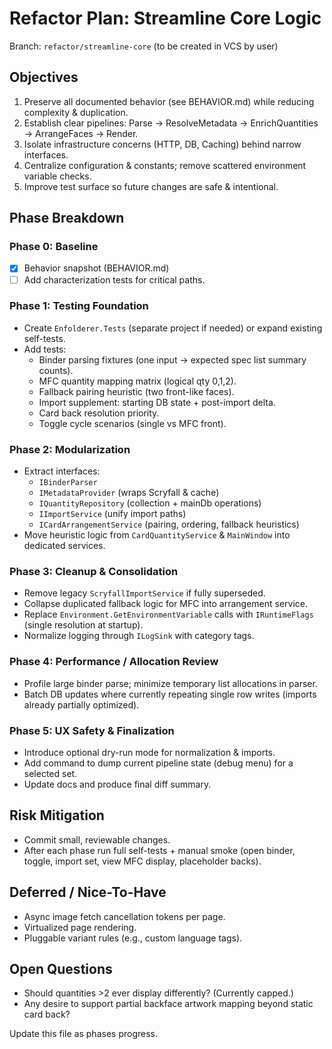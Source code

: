 # Refactor Plan: Streamline Core Logic

Branch: `refactor/streamline-core` (to be created in VCS by user)

## Objectives
1. Preserve all documented behavior (see BEHAVIOR.md) while reducing complexity & duplication.
2. Establish clear pipelines: Parse -> ResolveMetadata -> EnrichQuantities -> ArrangeFaces -> Render.
3. Isolate infrastructure concerns (HTTP, DB, Caching) behind narrow interfaces.
4. Centralize configuration & constants; remove scattered environment variable checks.
5. Improve test surface so future changes are safe & intentional.

## Phase Breakdown

### Phase 0: Baseline
- [x] Behavior snapshot (BEHAVIOR.md)
- [ ] Add characterization tests for critical paths.

### Phase 1: Testing Foundation
- Create `Enfolderer.Tests` (separate project if needed) or expand existing self-tests.
- Add tests:
  - Binder parsing fixtures (one input -> expected spec list summary counts).
  - MFC quantity mapping matrix (logical qty 0,1,2).
  - Fallback pairing heuristic (two front-like faces).
  - Import supplement: starting DB state + post-import delta.
  - Card back resolution priority.
  - Toggle cycle scenarios (single vs MFC front).

### Phase 2: Modularization
- Extract interfaces:
  - `IBinderParser`
  - `IMetadataProvider` (wraps Scryfall & cache)
  - `IQuantityRepository` (collection + mainDb operations)
  - `IImportService` (unify import paths)
  - `ICardArrangementService` (pairing, ordering, fallback heuristics)
- Move heuristic logic from `CardQuantityService` & `MainWindow` into dedicated services.

### Phase 3: Cleanup & Consolidation
- Remove legacy `ScryfallImportService` if fully superseded.
- Collapse duplicated fallback logic for MFC into arrangement service.
- Replace `Environment.GetEnvironmentVariable` calls with `IRuntimeFlags` (single resolution at startup).
- Normalize logging through `ILogSink` with category tags.

### Phase 4: Performance / Allocation Review
- Profile large binder parse; minimize temporary list allocations in parser.
- Batch DB updates where currently repeating single row writes (imports already partially optimized).

### Phase 5: UX Safety & Finalization
- Introduce optional dry-run mode for normalization & imports.
- Add command to dump current pipeline state (debug menu) for a selected set.
- Update docs and produce final diff summary.

## Risk Mitigation
- Commit small, reviewable changes.
- After each phase run full self-tests + manual smoke (open binder, toggle, import set, view MFC display, placeholder backs).

## Deferred / Nice-To-Have
- Async image fetch cancellation tokens per page.
- Virtualized page rendering.
- Pluggable variant rules (e.g., custom language tags).

## Open Questions
- Should quantities >2 ever display differently? (Currently capped.)
- Any desire to support partial backface artwork mapping beyond static card back?

Update this file as phases progress.

